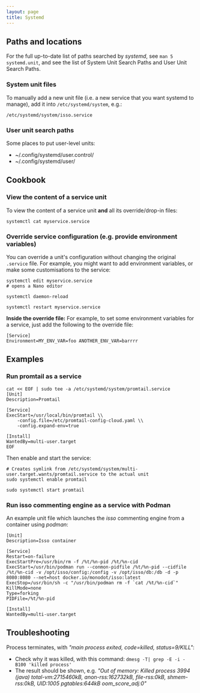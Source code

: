 ```yaml
---
layout: page
title: Systemd
---
```


## Paths and locations

For the full up-to-date list of paths searched by _systemd_, see `man 5 systemd.unit`, and see the list of System Unit Search Paths and User Unit Search Paths.

### System unit files

To manually add a new unit file (i.e. a new service that you want systemd to manage), add it into `/etc/systemd/system`, e.g.:

```
/etc/systemd/system/isso.service
```

### User unit search paths

Some places to put user-level units:

- ~/.config/systemd/user.control/
- ~/.config/systemd/user/

## Cookbook

### View the content of a service unit

To view the content of a service unit **and** all its override/drop-in files:

```
systemctl cat myservice.service
```

### Override service configuration (e.g. provide environment variables)

You can override a unit's configuration without changing the original `.service` file. For example, you might want to add environment variables, or make some customisations to the service:

```
systemctl edit myservice.service
# opens a Nano editor

systemctl daemon-reload

systemctl restart myservice.service
```

**Inside the override file:** For example, to set some environment variables for a service, just add the following to the override file:

```
[Service]
Environment=MY_ENV_VAR=foo ANOTHER_ENV_VAR=barrrr
```

## Examples

### Run promtail as a service

```
cat << EOF | sudo tee -a /etc/systemd/system/promtail.service
[Unit]
Description=Promtail

[Service]
ExecStart=/usr/local/bin/promtail \\
    -config.file=/etc/promtail-config-cloud.yaml \\
    -config.expand-env=true

[Install]
WantedBy=multi-user.target
EOF
```

Then enable and start the service:

```
# Creates symlink from /etc/systemd/system/multi-user.target.wants/promtail.service to the actual unit
sudo systemctl enable promtail

sudo systemctl start promtail
```

### Run isso commenting engine as a service with Podman

An example unit file which launches the _isso_ commenting engine from a container using _podman_:

```
[Unit]
Description=Isso container

[Service]
Restart=on-failure
ExecStartPre=/usr/bin/rm -f /%t/%n-pid /%t/%n-cid
ExecStart=/usr/bin/podman run --conmon-pidfile /%t/%n-pid --cidfile /%t/%n-cid -v /opt/isso/config:/config -v /opt/isso/db:/db -d -p 8080:8080 --net=host docker.io/monodot/isso:latest
ExecStop=/usr/bin/sh -c "/usr/bin/podman rm -f `cat /%t/%n-cid`"
KillMode=none
Type=forking
PIDFile=/%t/%n-pid

[Install]
WantedBy=multi-user.target
```

## Troubleshooting

Process terminates, with _"main process exited, code=killed, status=9/KILL"_:

- Check why it was killed, with this command: `dmesg -T| grep -E -i -B100 'killed process'`
- The result should be shown, e.g. _"Out of memory: Killed process 3994 (java) total-vm:2715460kB, anon-rss:162732kB, file-rss:0kB, shmem-rss:0kB, UID:1005 pgtables:644kB oom_score_adj:0"_

